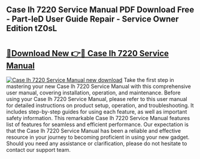 ## Case Ih 7220 Service Manual PDF Download Free - Part-IeD User Guide Repair - Service Owner Edition tZ0sL

# <h2><a href="http://bc89328.oget.top/?id=Case+Ih+7220+Service+Manual">🔗Download New 👉🔴 Case Ih 7220 Service Manual</a></h2>

[![Case Ih 7220 Service Manual new download](https://i.imgur.com/5g1atiW.png)](http://bc89328.oget.top/?id=Case+Ih+7220+Service+Manual)
Take the first step in mastering your new Case Ih 7220 Service Manual with this comprehensive user manual, covering installation, operation, and maintenance. Before using your Case Ih 7220 Service Manual, please refer to this user manual for detailed instructions on product setup, operation, and troubleshooting. It includes step-by-step guides for using each feature, as well as important safety information. This remarkable Case Ih 7220 Service Manual features list of features for seamless and efficient performance. Our expectation is that the Case Ih 7220 Service Manual has been a reliable and effective resource in your journey to becoming proficient in using your new gadget. Should you need any assistance or clarification, please do not hesitate to contact our support team.
